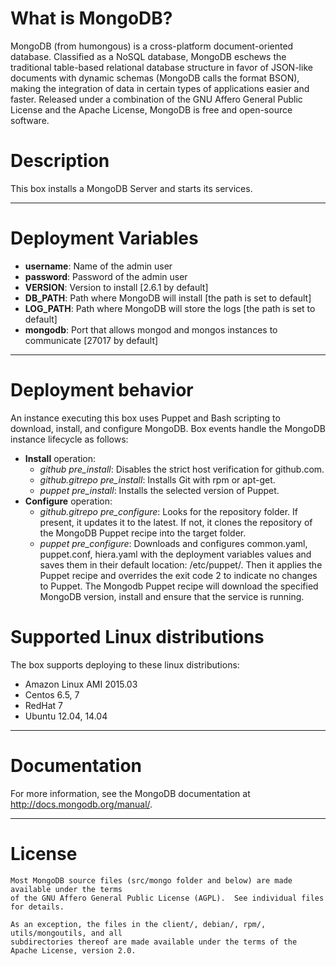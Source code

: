 # What is MongoDB?
MongoDB (from humongous) is a cross-platform document-oriented database. Classified as a NoSQL database, MongoDB eschews the traditional table-based relational database structure in favor of JSON-like documents with dynamic schemas (MongoDB calls the format BSON), making the integration of data in certain types of applications easier and faster. Released under a combination of the GNU Affero General Public License and the Apache License, MongoDB is free and open-source software.

# Description
This box installs a MongoDB Server and starts its services.

***

# Deployment Variables
*   **username**: Name of the admin user
*   **password**: Password of the admin user
*   **VERSION**: Version to install [2.6.1 by default]
*   **DB_PATH**: Path where MongoDB will install [the path is set to default]
*   **LOG_PATH**: Path where MongoDB will store the logs [the path is set to default]
*   **mongodb**: Port that allows mongod and mongos instances to communicate [27017 by default]

***

# Deployment behavior
An instance executing this box uses Puppet and Bash scripting to download, install, and configure MongoDB. Box events handle the MongoDB instance lifecycle as follows:

+ **Install** operation:
    * *github pre_install*: Disables the strict host verification for github.com.
    * *github.gitrepo pre_install*: Installs Git with rpm or apt-get.
    * *puppet pre_install*: Installs the selected version of Puppet.
+ **Configure** operation:
	* *github.gitrepo pre_configure*: Looks for the repository folder. If present, it updates it to the latest. If not, it clones the repository of the MongoDB Puppet recipe into the target folder.
	* *puppet pre_configure*: Downloads and configures common.yaml, puppet.conf, hiera.yaml with the deployment variables values and saves them in their default location: /etc/puppet/. Then it applies the Puppet recipe and overrides the exit code 2 to indicate no changes to Puppet. The Mongodb Puppet recipe will download the specified MongoDB version, install and ensure that the service is running.

# Supported Linux distributions
The box supports deploying to these linux distributions:
* Amazon Linux AMI 2015.03
* Centos 6.5, 7
* RedHat 7
* Ubuntu 12.04, 14.04

***

# Documentation
For more information, see the MongoDB documentation at http://docs.mongodb.org/manual/.

***

# License
```
Most MongoDB source files (src/mongo folder and below) are made available under the terms 
of the GNU Affero General Public License (AGPL).  See individual files for details.

As an exception, the files in the client/, debian/, rpm/, utils/mongoutils, and all 
subdirectories thereof are made available under the terms of the Apache License, version 2.0.

```

